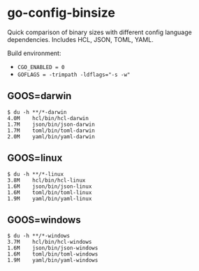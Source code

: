 # go-config-binsize

Quick comparison of binary sizes with different config language dependencies. Includes HCL, JSON, TOML, YAML.

Build environment:

* `CGO_ENABLED = 0`
* `GOFLAGS = -trimpath -ldflags="-s -w"`

## GOOS=darwin

```
$ du -h **/*-darwin
4.0M    hcl/bin/hcl-darwin
1.7M    json/bin/json-darwin
1.7M    toml/bin/toml-darwin
2.0M    yaml/bin/yaml-darwin
```

## GOOS=linux

```
$ du -h **/*-linux
3.8M    hcl/bin/hcl-linux
1.6M    json/bin/json-linux
1.6M    toml/bin/toml-linux
1.9M    yaml/bin/yaml-linux
```

## GOOS=windows

```
$ du -h **/*-windows
3.7M    hcl/bin/hcl-windows
1.6M    json/bin/json-windows
1.6M    toml/bin/toml-windows
1.9M    yaml/bin/yaml-windows
```